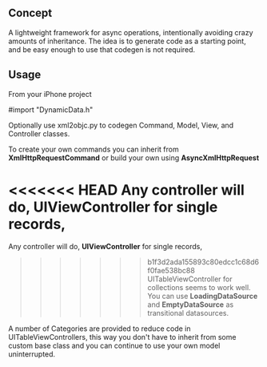 Concept
-------

A lightweight framework for async operations, intentionally avoiding
crazy amounts of inheritance.  The idea is to generate code as a starting
point, and be easy enough to use that codegen is not required.

Usage
-----

From your iPhone project

  #import "DynamicData.h"


Optionally use xml2objc.py to codegen Command, Model, View, and Controller
classes.

To create your own commands you can inherit from **XmlHttpRequestCommand** or
build your own using **AsyncXmlHttpRequest**

<<<<<<< HEAD
Any controller will do, UIViewController for single records,
=======
Any controller will do, **UIViewController** for single records,
>>>>>>> b1f3d2ada155893c80edcc1c68d6f0fae538bc88
UITableViewController for collections seems to work well.  You can use 
**LoadingDataSource** and **EmptyDataSource** as transitional datasources.

A number of Categories are provided to reduce code in UITableViewControllers,
this way you don't have to inherit from some custom base class and you can
continue to use your own model uninterrupted.